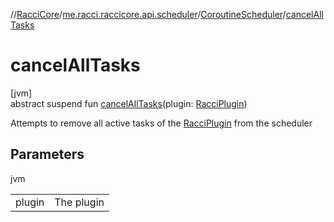 //[RacciCore](../../../index.md)/[me.racci.raccicore.api.scheduler](../index.md)/[CoroutineScheduler](index.md)/[cancelAllTasks](cancel-all-tasks.md)

# cancelAllTasks

[jvm]\
abstract suspend fun [cancelAllTasks](cancel-all-tasks.md)(plugin: [RacciPlugin](../../me.racci.raccicore.api.plugin/-racci-plugin/index.md))

Attempts to remove all active tasks of the [RacciPlugin](../../me.racci.raccicore.api.plugin/-racci-plugin/index.md) from the scheduler

## Parameters

jvm

| | |
|---|---|
| plugin | The plugin |
